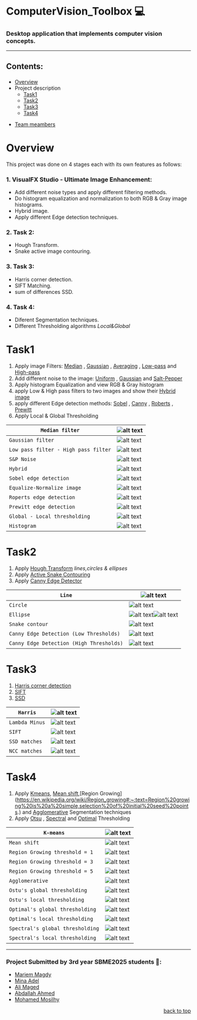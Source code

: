 <div id = 'top'></div>

# ComputerVision_Toolbox 💻

### Desktop application that implements computer vision concepts.

---

## <p align='left'>Contents:</p>

- [Overview](#overview)
- Project description
  - [Task1](#task1)
  - [Task2](#task2)
  - [Task3](#task3)
  - [Task4](#task4)
- <p><a href="#members">Team meambers</a></p>

# Overview

This project was done on 4 stages each with its own features as follows:

### 1. VisualFX Studio - Ultimate Image Enhancement:

- Add different noise types and apply different filtering methods.
- Do histogram equalization and normalization to both RGB & Gray image histograms.
- Hybrid image.
- Apply different Edge detection techniques.

### 2. Task 2:

- Hough Transform.
- Snake active image contouring.

### 3. Task 3:

- Harris corner detection.
- SIFT Matching.
- sum of differences SSD.

### 4. Task 4:

- Diferent Segmentation techniques.
- Different Thresholding algorithms _Local&Global_

# Task1

1. Apply image Filters: [Median](https://en.wikipedia.org/wiki/Median_filter#:~:text=The%20median%20filter%20is%20a,edge%20detection%20on%20an%20image) , [Gaussian](https://en.wikipedia.org/wiki/Gaussian_filter#:~:text=In%20electronics%20and%20signal%20processing,would%20have%20infinite%20impulse%20response) , [Averaging](https://en.wikipedia.org/wiki/Geometric_mean_filter) , [Low-pass](https://www.l3harrisgeospatial.com/docs/lowpassfilter.html#:~:text=A%20low%20pass%20filter%20is,reducing%20the%20high%20frequency%20information) and [High-pass](https://www.l3harrisgeospatial.com/docs/highpassfilter.html#:~:text=A%20high%20pass%20filter%20is,reducing%20the%20low%20frequency%20information)
2. Add different noise to the image: [Uniform](<https://en.wikipedia.org/wiki/Image_noise#Quantization_noise_(uniform_noise)>) , [Gaussian](https://en.wikipedia.org/wiki/Image_noise#Gaussian_noise) and [Salt-Pepper](https://en.wikipedia.org/wiki/Image_noise#Salt-and-pepper_noise)
3. Apply histogram Equalization and view RGB & Gray histogram
4. apply Low & High pass filters to two images and show their [Hybrid image](https://en.wikipedia.org/wiki/Hybrid_image)
5. apply different Edge detection methods: [Sobel](https://homepages.inf.ed.ac.uk/rbf/HIPR2/sobel.htm) , [Canny](https://homepages.inf.ed.ac.uk/rbf/HIPR2/canny.htm) , [Roberts](https://homepages.inf.ed.ac.uk/rbf/HIPR2/roberts.htm) , [Prewitt](https://homepages.inf.ed.ac.uk/rbf/HIPR2/prewitt.htm)
6. Apply Local & Global Thresholding

| `Median filter`                      | ![alt text](screenshots/task_1/median_filter.png)        |
| ------------------------------------ | -------------------------------------------------------- |
| `Gaussian filter`                    | ![alt text](screenshots/task_1/gaussian.png)             |
| `Low pass filter - High pass filter` | ![alt text](screenshots/task_1/low_high_pass_filter.png) |
| `S&P Noise`                          | ![alt text](screenshots/task_1/salt_pepper.png)          |
| `Hybrid`                             | ![alt text](screenshots/task_1/hybrid.png)               |
| `Sobel edge detection`               | ![alt text](screenshots/task_1/sobel.png)                |
| `Equalize-Normalize image`           | ![alt text](screenshots/task_1/equalize_normalize.png)   |
| `Roperts edge detection`             | ![alt text](screenshots/task_1/roberts.png)              |
| `Prewitt edge detection`             | ![alt text](screenshots/task_1/prewitt.png)              |
| `Global - Local thresholding`        | ![alt text](screenshots/task_1/thresholding.png)         |
| `Histogram`                          | ![alt text](screenshots/task_1/rgb_histogram.png)        |

# Task2

1. Apply [Hough Transform](https://en.wikipedia.org/wiki/Hough_transform#:~:text=The%20Hough%20transform%20is%20a,shapes%20by%20a%20voting%20procedure.) _lines,circles & ellipses_
2. Apply [Active Snake Contouring](https://en.wikipedia.org/wiki/Active_contour_model)
3. Apply [Canny Edge Detector](https://en.wikipedia.org/wiki/Canny_edge_detector)

| `Line`                                   | ![alt text](screenshots/task_2/HoughLine.jpg)                                                   |
| ---------------------------------------- | ----------------------------------------------------------------------------------------------- |
| `Circle`                                 | ![alt text](screenshots/task_2/HoughCircle.png)                                                 |
| `Ellipse`                                | ![alt text](screenshots/task_2/HoughElipse.png)![alt text](screenshots/task_2/HoughElipse2.png) |
| `Snake contour`                          | ![alt text](screenshots/task_2/ActiveCountour200.jpg)                                           |
| `Canny Edge Detection (Low Thresholds)`  | ![alt text](screenshots/task_2/LowThresholdLow_HighThresholdLow.png)                            |
| `Canny Edge Detection (High Thresholds)` | ![alt text](screenshots/task_2/LowThresholdHigh_HighThresholdHigh.png)                          |

# Task3

1. [Harris corner detection](https://en.wikipedia.org/wiki/Harris_corner_detector#:~:text=The%20Harris%20corner%20detector%20is,improvement%20of%20Moravec's%20corner%20detector.)
2. [SIFT](<https://www.sciencedirect.com/topics/computer-science/scale-invariant-feature-transform#:~:text=Scale%2DInvariant%20Feature%20Transform%20(SIFT)%E2%80%94SIFT%20is%20an,Keypoints%20Detection%2C%20and%20Feature%20Description.>)
3. [SSD](https://en.wikipedia.org/wiki/Sum_of_absolute_differences#:~:text=In%20digital%20image%20processing%2C%20the,block%20being%20used%20for%20comparison.)

| `Harris`       | ![alt text](screenshots/task_3/alpha%200.01.png)                                                        |
| -------------- | ------------------------------------------------------------------------------------------------------- |
| `Lambda Minus` | ![alt text](screenshots/task_3/quantile%20=%200.998.png)                                                |
| `SIFT`         | ![alt text](screenshots/task_3/`computeKeypointsWithOrientations`%20and%20%20`generateDescriptors`.png) |
| `SSD matches`  | ![alt text](screenshots/task_3/SSD%20matches.png)                                                       |
| `NCC matches`  | ![alt text](screenshots/task_3/NCC%20matches.png)                                                       |

# Task4

1. Apply [Kmeans](https://www.geeksforgeeks.org/image-segmentation-using-k-means-clustering/), [Mean shift](https://towardsdatascience.com/understanding-mean-shift-clustering-and-implementation-with-python-6d5809a2ac40#:~:text=Mean%20shift%20is%20an%20unsupervised,clusters%20in%20the%20feature%20space.),[Region Growing](https://en.wikipedia.org/wiki/Region_growing#:~:text=Region%20growing%20is%20a%20simple,selection%20of%20initial%20seed%20points.) and [Agglomerative](https://ieeexplore.ieee.org/document/1044838/) Segmentation techniques
2. Apply [Otsu](https://en.wikipedia.org/wiki/Otsu%27s_method) , [Spectral](https://medium.com/abraia/hyperspectral-image-classification-with-python-7dce4ebcda0a) and [Optimal](https://www.researchgate.net/publication/32973889_Optimal_thresholding_for_image_segmentation) Thresholding

| `K-means`                        | ![alt text](screenshots/task_4/K-Means.png)                            |
| -------------------------------- | ---------------------------------------------------------------------- |
| `Mean shift`                     | ![alt text](screenshots/task_4/Mean%20Shift.jpg)                       |
| `Region Growing threshold = 1`   | ![alt text](screenshots/task_4/Region%20Growing%20th1.png)             |
| `Region Growing threshold = 3`   | ![alt text](screenshots/task_4/Region%20Growing%20th3.png)             |
| `Region Growing threshold = 5`   | ![alt text](screenshots/task_4/Region%20Growing%20th5.png)             |
| `Agglomerative`                  | ![alt text](screenshots/task_4/Agglomerative.png)                      |
| `Ostu's global thresholding`     | ![alt text](screenshots/task_4/Otsu’s%20global%20thresholding.png)     |
| `Ostu's local thresholding`      | ![alt text](screenshots/task_4/Otsu’s%20local%20thresholding.png)      |
| `Optimal's global thresholding`  | ![alt text](screenshots/task_4/Optimal’s%20global%20thresholding.png)  |
| `Optimal's local thresholding`   | ![alt text](screenshots/task_4/Optimal’s%20local%20thresholding.png)   |
| `Spectral's global thresholding` | ![alt text](screenshots/task_4/Spectral’s%20global%20thresholding.png) |
| `Spectral's local thresholding`  | ![alt text](screenshots/task_4/Spectral’s%20local%20thresholding.png)  |

---

<div id='members'>
   
### Project Submitted by 3rd year SBME2025 students 💉:
* [Mariem Magdy](https://github.com/MariemMagdi) 
* [Mina Adel](https://github.com/Mina-A-Tayeh) 
* [Ali Maged](https://github.com/alimaged10)
* [Abdallah Ahmed](https://github.com/abdallahahmed11)
* [Mohamed Mosilhy](https://github.com/mohamedmosilhy)

</div>

<p align="right"><a href="#top">back to top</a></p>
